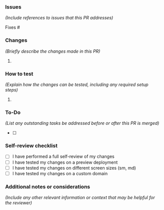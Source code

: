 ### Issues
*_(Include references to issues that this PR addresses)_*

Fixes #

### Changes 
*_(Briefly describe the changes made in this PR)_*

1. 

### How to test
*_(Explain how the changes can be tested, including any required setup steps)_*

1. 

### To-Do
*_(List any outstanding tasks be addressed before or after this PR is merged)_*

- [ ] 


### Self-review checklist
- [ ] I have performed a full self-review of my changes
- [ ] I have tested my changes on a preview deployment
- [ ] I have tested my changes on different screen sizes (sm, md)
- [ ] I have tested my changes on a custom domain

### Additional notes or considerations
*_(Include any other relevant information or context that may be helpful for the reviewer)_*

